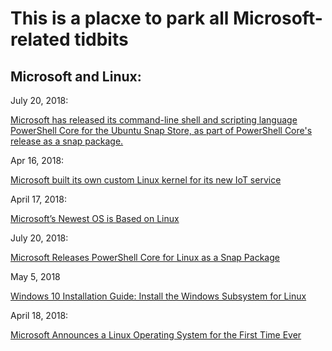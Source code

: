# This is a placxe to park all Microsoft-related tidbits

## Microsoft and Linux:

July 20, 2018:

[Microsoft has released its command-line shell and scripting language PowerShell Core for the Ubuntu Snap Store, 
as part of PowerShell Core's release as a snap package.](https://www.techrepublic.com/article/microsofts-linux-love-in-continues-as-powershell-core-comes-to-ubuntu-snap-store/)

Apr 16, 2018:

[Microsoft built its own custom Linux kernel for its new IoT service](https://techcrunch.com/2018/04/16/microsoft-built-its-own-custom-linux-kernel-for-its-new-iot-service/)

April 17, 2018:

[Microsoft’s Newest OS is Based on Linux](https://www.omgubuntu.co.uk/2018/04/microsoft-linux-custom-kernel-azure-sphere)

July 20, 2018:

[Microsoft Releases PowerShell Core for Linux as a Snap Package](https://thehackernews.com/2018/07/powershell-core-linux-snap.html)

May 5, 2018

[Windows 10 Installation Guide: Install the Windows Subsystem for Linux](https://docs.microsoft.com/en-us/windows/wsl/install-win10)

April 18, 2018:

[Microsoft Announces a Linux Operating System for the First Time Ever](https://www.extremetech.com/computing/267741-microsoft-announces-a-linux-operating-system-for-the-first-time-ever)
